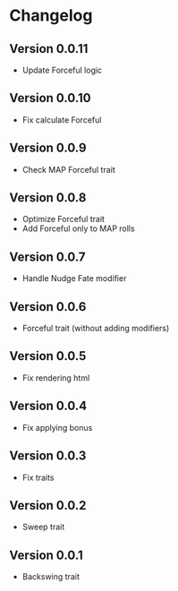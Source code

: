 # Changelog

## Version 0.0.11
- Update Forceful logic

## Version 0.0.10
- Fix calculate Forceful

## Version 0.0.9
- Check MAP Forceful trait

## Version 0.0.8
- Optimize Forceful trait
- Add Forceful only to MAP rolls

## Version 0.0.7
- Handle Nudge Fate modifier

## Version 0.0.6
- Forceful trait (without adding modifiers)

## Version 0.0.5
- Fix rendering html

## Version 0.0.4
- Fix applying bonus

## Version 0.0.3
- Fix traits

## Version 0.0.2
- Sweep trait

## Version 0.0.1
- Backswing trait
